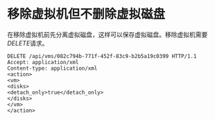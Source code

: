 # 移除虚拟机但不删除虚拟磁盘

在移除虚拟机前先分离虚拟磁盘，这样可以保存虚拟磁盘。移除虚拟机需要*DELETE*请求。

                
    DELETE /api/vms/082c794b-771f-452f-83c9-b2b5a19c0399 HTTP/1.1
    Accept: application/xml
    Content-type: application/xml
    <action>
    <vm>
    <disks>
    <detach_only>true</detach_only>
    </disks>
    </vm>
    </action>
                
              

